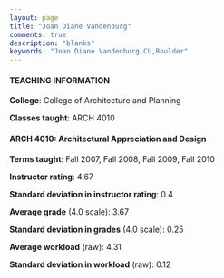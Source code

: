 ```yaml
---
layout: page
title: "Joan Diane Vandenburg" 
comments: true
description: "blanks"
keywords: "Joan Diane Vandenburg,CU,Boulder"
---
```

<head>
<script src="https://ajax.googleapis.com/ajax/libs/jquery/2.1.3/jquery.min.js"></script>
<script src="https://dl.dropboxusercontent.com/s/pc42nxpaw1ea4o9/highcharts.js?dl=0"></script>
<!-- <script src="../assets/js/highcharts.js"></script> -->
<style type="text/css">@font-face {
	font-family: "Bebas Neue";
	src: url(https://www.filehosting.org/file/details/544349/BebasNeue Regular.otf) format("opentype");
	}
	h1.Bebas { 
		font-family: "Bebas Neue", Verdana, Tahoma;
	}
</style>
</head>
	   
#### TEACHING INFORMATION

**College**: College of Architecture and Planning

**Classes taught**: ARCH 4010

#### ARCH 4010: Architectural Appreciation and Design

**Terms taught**: Fall 2007, Fall 2008, Fall 2009, Fall 2010

**Instructor rating**: 4.67

**Standard deviation in instructor rating**: 0.4

**Average grade** (4.0 scale): 3.67

**Standard deviation in grades** (4.0 scale): 0.25

**Average workload** (raw): 4.31

**Standard deviation in workload** (raw): 0.12

